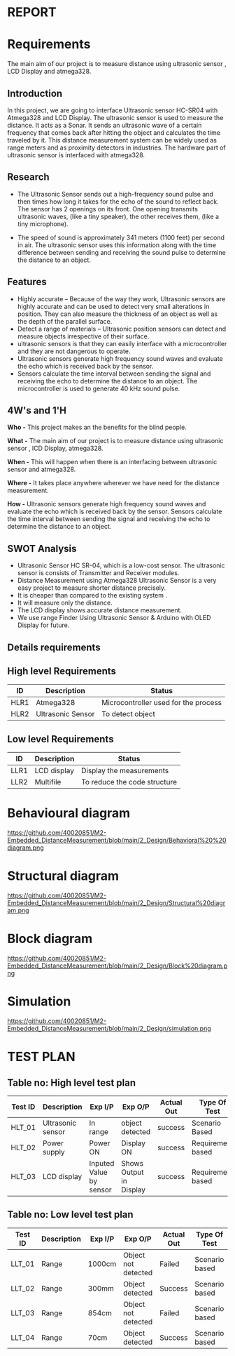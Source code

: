 # REPORT

# Requirements
The main aim of our project is to measure distance using ultrasonic sensor , LCD Display and atmega328.
## Introduction
In this project, we are going to interface Ultrasonic sensor HC-SR04 with Atmega328 and LCD Display. The ultrasonic sensor is used to measure the distance. It acts as a Sonar. It sends an ultrasonic wave of a certain frequency that comes back after hitting the object and calculates the time traveled by it. This distance measurement system can be widely used as range meters and as proximity detectors in
industries. The hardware part of ultrasonic sensor is interfaced with atmega328.
## Research
- The Ultrasonic Sensor sends out a high-frequency sound pulse and then times how long it takes for the echo of the sound to reflect back. The sensor has 2 openings on its front. One opening transmits ultrasonic waves, (like a tiny speaker), the other receives them, (like a tiny microphone).

- The speed of sound is approximately 341 meters (1100 feet) per second in air. The ultrasonic sensor uses this information along with the time difference between sending and receiving the sound pulse to determine the distance to an object.
## Features
- Highly accurate – Because of the way they work, Ultrasonic sensors are highly accurate and can be used to detect very small alterations in position. They can also measure the thickness of an object as well as the depth of the parallel surface.
- Detect a range of materials – Ultrasonic position sensors can detect and measure objects irrespective of their surface.
- ultrasonic sensors is that they can easily interface with a microcontroller and they are not dangerous to operate.
- Ultrasonic sensors generate high frequency sound waves and evaluate the echo which is received back by the sensor.
- Sensors calculate the time interval between sending the signal and receiving the echo to determine the distance to an object. The microcontroller is used to generate 40 kHz sound pulse.
## 4W's and 1'H
**Who -**  This project makes an the benefits for the blind people.

**What -** The main aim of our project is to measure distance using ultrasonic sensor , lCD Display, atmega328.

**When -** This will happen when there is an interfacing between ultrasonic sensor and atmega328.

**Where -**  It takes place anywhere wherever we have need for the distance measurement.

**How -**  Ultrasonic sensors generate high frequency sound waves and evaluate the echo which is received back by the sensor. Sensors calculate the time interval between sending the signal and receiving the echo to determine the distance to an object.
## SWOT Analysis
- Ultrasonic Sensor HC SR-04, which is a low-cost sensor. The ultrasonic sensor is consists of Transmitter and Receiver modules.
- Distance Measurement using Atmega328 Ultrasonic Sensor is a very easy project to measure shorter distance precisely. 
- It is cheaper than compared to the existing system .
- It will measure only the distance.
- The LCD display shows accurate distance measurement.
- We use range Finder Using Ultrasonic Sensor & Arduino with OLED Display for
future.
## Details requirements
## High level Requirements
| ID | 	Description | Status |
| -- | ------------ | ------ |
| HLR1 |	Atmega328 |	Microcontroller used for the process |
|HLR2 |	Ultrasonic Sensor |	To detect object |

## Low level Requirements
| ID | 	Description | Status |
| -- | ------------ | ------ |
| LLR1 |	LCD display |	Display the measurements |
|LLR2 |	Multifile |	To reduce the code structure |

# Behavioural diagram
https://github.com/40020851/M2-Embedded_DistanceMeasurement/blob/main/2_Design/Behavioral%20%20diagram.png
# Structural diagram
https://github.com/40020851/M2-Embedded_DistanceMeasurement/blob/main/2_Design/Structural%20diagram.png
# Block diagram
https://github.com/40020851/M2-Embedded_DistanceMeasurement/blob/main/2_Design/Block%20diagram.png
# Simulation
https://github.com/40020851/M2-Embedded_DistanceMeasurement/blob/main/2_Design/simulation.png

# TEST PLAN

## Table no: High level test plan

| **Test ID** | **Description**                                              | **Exp I/P** | **Exp O/P** | **Actual Out** |**Type Of Test**  |    
|-------------|--------------------------------------------------------------|------------|-------------|----------------|------------------|
|  HLT_01       |Ultrasonic sensor |  In range| object detected | success |Scenario Based |
|  HLT_02       | Power supply |	Power ON |	Display ON	|success	| Requirement based | 
|  HLT_03       | LCD display| Inputed Value by sensor | Shows Output in Display |success|Requirement based    |

## Table no: Low level test plan

| **Test ID** | **Description**                                              | **Exp I/P** | **Exp O/P** | **Actual Out** |**Type Of Test**  |    
|-------------|--------------------------------------------------------------|------------|-------------|----------------|------------------|
|  LLT_01      |Range | 1000cm | Object not detected | Failed |Scenario based |
|  LLT_02       |Range  | 300mm | Object detected | Success |Scenario based    |
|  LLT_03       |Range  | 854cm|Object not detected | Failed |Scenario based    |
| LLT_04 | Range | 70cm | Object detected | Success |Scenario based  |
